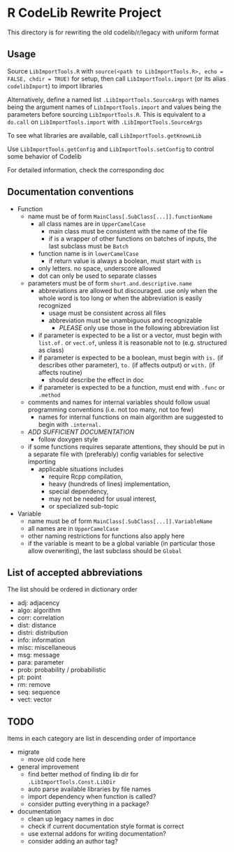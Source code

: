 # R CodeLib Rewrite Project

This directory is for rewriting the old codelib/r/legacy with uniform format

## Usage

Source `LibImportTools.R` with `source(<path to LibImportTools.R>, echo = FALSE, chdir = TRUE)` for setup, then call `LibImportTools.import` (or its alias `codelibImport`) to import libraries

Alternatively, define a named list `.LibImportTools.SourceArgs` with names being the argument names of `LibImportTools.import` and values being the parameters before sourcing `LibImportTools.R`. This is equivalent to a `do.call` on `LibImportTools.import` with `.LibImportTools.SourceArgs`

To see what libraries are available, call `LibImportTools.getKnownLib`

Use `LibImportTools.getConfig` and `LibImportTools.setConfig` to control some behavior of Codelib

For detailed information, check the corresponding doc

## Documentation conventions

* Function
    * name must be of form `MainClass[.SubClass[...]].functionName`
        * all class names are in `UpperCamelCase`
            * main class must be consistent with the name of the file
            * if is a wrapper of other functions on batches of inputs, the last subclass must be `Batch`
        * function name is in `lowerCamelCase`
            * if return value is always a boolean, must start with `is`
        * only letters. no space, underscore allowed
        * dot can only be used to separate classes
    * parameters must be of form `short.and.descriptive.name`
        * abbreviations are allowed but discouraged. use only when the whole word is too long or when the abbreviation is easily recognized
            * usage must be consistent across all files
            * abbreviation must be unambiguous and recognizable
                * *PLEASE* only use those in the following abbreviation list
        * if parameter is expected to be a list or a vector, must begin with `list.of.` or `vect.of`, unless it is reasonable not to (e.g. structured as class)
        * if parameter is expected to be a boolean, must begin with `is.` (if describes other parameter), `to.` (if affects output) or `with.` (if affects routine)
            * should describe the effect in doc
        * if parameter is expected to be a function, must end with `.func` or `.method`
    * comments and names for internal variables should follow usual programming conventions (i.e. not too many, not too few)
        * names for internal functions on main algorithm are suggested to begin with `.internal.`
    * *ADD SUFFICIENT DOCUMENTATION*
        * follow doxygen style
    * if some functions requires separate attentions, they should be put in a separate file with (preferably) config variables for selective importing
        * applicable situations includes
            * require Rcpp compilation,
            * heavy (hundreds of lines) implementation,
            * special dependency,
            * may not be needed for usual interest,
            * or specialized sub-topic
* Variable
    * name must be of form `MainClass[.SubClass[...]].VariableName`
    * all names are in `UpperCamelCase`
    * other naming restrictions for functions also apply here
    * if the variable is meant to be a global variable (in particular those allow overwriting), the last subclass should be `Global`

## List of accepted abbreviations

The list should be ordered in dictionary order

* adj: adjacency
* algo: algorithm
* corr: correlation
* dist: distance
* distri: distribution
* info: information
* misc: miscellaneous
* msg: message
* para: parameter
* prob: probability / probabilistic
* pt: point
* rm: remove
* seq: sequence
* vect: vector

## TODO

Items in each category are list in descending order of importance

* migrate
    * move old code here
* general improvement
    * find better method of finding lib dir for `.LibImportTools.Const.LibDir`
    * auto parse available libraries by file names
    * import dependency when function is called?
    * consider putting everything in a package?
* documentation
    * clean up legacy names in doc
    * check if current documentation style format is correct
    * use external addons for writing documentation?
    * consider adding an author tag?

